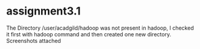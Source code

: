 # assignment3.1
The Directory /user/acadgild/hadoop was not present in hadoop,
I checked it first with hadoop command and then created one new directory. 
Screenshots attached
